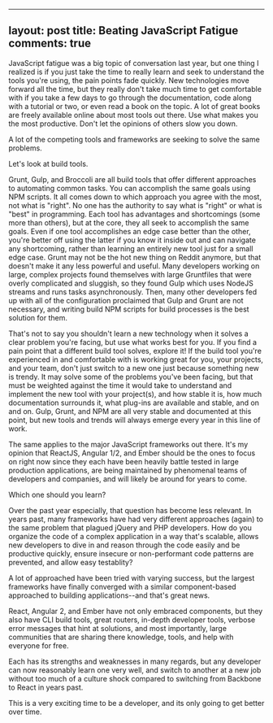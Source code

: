 
---
layout: post
title: Beating JavaScript Fatigue
comments: true
---

JavaScript fatigue was a big topic of conversation last year, but one thing I realized is if you just take the time to really learn and seek to understand the tools you're using, the pain points fade quickly. New technologies move forward all the time, but they really don't take much time to get comfortable with if you take a few days to go through the documentation, code along with a tutorial or two, or even read a book on the topic. A lot of great books are freely available online about most tools out there. Use what makes you the most productive. Don't let the opinions of others slow you down.

A lot of the competing tools and frameworks are seeking to solve the same problems. 

Let's look at build tools.

Grunt, Gulp, and Broccoli are all build tools that offer different approaches to automating common tasks. You can accomplish the same goals using NPM scripts. It all comes down to which approach you agree with the most, not what is "right". No one has the authority to say what is "right" or what is "best" in programming. Each tool has advantages and shortcomings (some more than others), but at the core, they all seek to accomplish the same goals. Even if one tool accomplishes an edge case better than the other, you're better off using the latter if you know it inside out and can navigate any shortcoming, rather than learning an entirely new tool just for a small edge case. Grunt may not be the hot new thing on Reddit anymore, but that doesn't make it any less powerful and useful. Many developers working on large, complex projects found themselves with large Gruntfiles that were overly complicated and sluggish, so they found Gulp which uses NodeJS streams and runs tasks asynchronously. Then, many other developers fed up with all of the configuration proclaimed that Gulp and Grunt are not necessary, and writing build NPM scripts for build processes is the best solution for them.

That's not to say you shouldn't learn a new technology when it solves a clear problem you're facing, but use what works best for you. If you find a pain point that a different build tool solves, explore it! If the build tool you're experienced in and comfortable with is working great for you, your projects, and your team, don't just switch to a new one just because something new is trendy. It may solve some of the problems you've been facing, but that must be weighted against the time it would take to understand and implement the new tool with your project(s), and how stable it is, how much documentation surrounds it, what plug-ins are available and stable, and on and on. Gulp, Grunt, and NPM are all very stable and documented at this point, but new tools and trends will always emerge every year in this line of work.

The same applies to the major JavaScript frameworks out there. It's my opinion that ReactJS, Angular 1/2, and Ember should be the ones to focus on right now since they each have been heavily battle tested in large production applications, are being maintained by phenomenal teams of developers and companies, and will likely be around for years to come. 

Which one should you learn?

Over the past year especially, that question has become less relevant. In years past, many frameworks have had very different approaches (again) to the same problem that plagued jQuery and PHP developers. How do you organize the code of a complex application in a way that's scalable, allows new developers to dive in and reason through the code easily and be productive quickly, ensure insecure or non-performant code patterns are prevented, and allow easy testablity? 

A lot of approached have been tried with varying success, but the largest frameworks have finally converged with a similar component-based approached to building applications--and that's great news.

React, Angular 2, and Ember have not only embraced components, but they also have CLI build tools, great routers, in-depth developer tools, verbose error messages that hint at solutions, and most importantly, large communities that are sharing there knowledge, tools, and help with everyone for free.

Each has its strengths and weaknesses in many regards, but any developer can now reasonably learn one very well, and switch to another at a new job without too much of a culture shock compared to switching from Backbone to React in years past.

This is a very exciting time to be a developer, and its only going to get better over time. 
